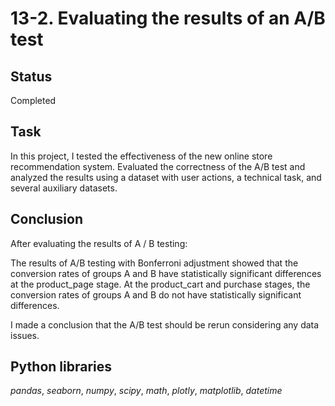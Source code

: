 # 13-2. Evaluating the results of an A/B test  

## Status
Completed

## Task

In this project, I tested the effectiveness of the new online store recommendation system. Evaluated the correctness of the A/B test and analyzed the results using a dataset with user actions, a technical task, and several auxiliary datasets.

## Conclusion

After evaluating the results of A / B testing:

The results of A/B testing with Bonferroni adjustment showed that the conversion rates of groups A and B have statistically significant differences at the product_page stage. At the product_cart and purchase stages, the conversion rates of groups A and B do not have statistically significant differences.

I made a conclusion that the A/B test should be rerun considering any data issues.

## Python libraries

*pandas*, *seaborn*, *numpy*, *scipy*, *math*, *plotly*, *matplotlib*, *datetime*

